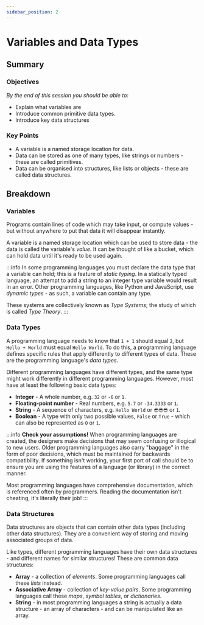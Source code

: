 ```yaml
---
sidebar_position: 2
---
```


# Variables and Data Types

## Summary

### Objectives
*By the end of this session you should be able to:*
* Explain what variables are
* Introduce common primitive data types.
* Introduce key data structures

### Key Points
* A variable is a named storage location for data.
* Data can be stored as one of many types, like strings or numbers - these are called primitives.
* Data can be organised into structures, like lists or objects - these are called data structures.

## Breakdown
### Variables
Programs contain lines of code which may take input, or compute values - but without anywhere to put that data it will disappear instantly.

A variable is a named storage location which can be used to store data - the data is called the variable's *value*. It can be thought of like a bucket, which can hold data until it's ready to be used again.

:::info
In some programming languages you must declare the data type that a variable can hold; this is a feature of *static typing*. In a statically typed language, an attempt to add a string to an integer type variable would result in an error. Other programming languages, like Python and JavaScript, use *dynamic types* - as such, a variable can contain any type.

These systems are collectively known as *Type Systems*; the study of which is called *Type Theory*.
:::

### Data Types
A programming language needs to know that `1 + 1` should equal `2`, but `Hello + World` must equal `Hello World`. To do this, a programming language defines specific rules that apply differently to different types of data. These are the programming language's *data types*.

Different programming languages have different types, and the same type might work differently in different programming languages. However, most have at least the following basic data types:
* **Integer** - A whole number, e.g. `32` or `-6` or `1`.
* **Floating-point number** - Real numbers, e.g. `5.7` or `-34.3333` or `1`.
* **String** - A sequence of characters, e.g. `Hello World` or `😎😎😎` or `1`.
* **Boolean** - A type with only two possible values, `False` or `True` - which can also be represented as `0` or `1`.

:::info
**Check your assumptions!** When programming languages are created, the designers make decisions that may seem confusing or illogical to new users. Older programming languages also carry "baggage" in the form of poor decisions, which must be maintained for backwards compatibility. If something isn't working, your first port of call should be to ensure you are using the features of a language (or library) in the correct manner.

Most programming languages have comprehensive documentation, which is referenced often by programmers. Reading the documentation isn't cheating, it's literally their job!
:::

### Data Structures
Data structures are objects that can contain other data types (including other data structures). They are a convenient way of storing and moving associated groups of data.

Like types, different programming languages have their own data structures - and different names for similar structures! These are common data structures:
* **Array** - a collection of *elements*. Some programming languages call these *lists* instead.
* **Associative Array** -  collection of *key-value pairs*. Some programming languages call these *maps*, *symbol tables*, or *dictionaries*.
* **String** - in most programming languages a string is actually a data structure - an array of characters - and can be manipulated like an array.